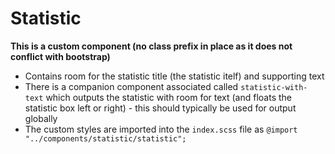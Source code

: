 # Statistic

**This is a custom component (no class prefix in place as it does not conflict with bootstrap)**

- Contains room for the statistic title (the statistic itelf) and supporting text
- There is a companion component associated called `statistic-with-text` which outputs the statistic with room for text (and floats the statistic box left or right) - this should typically be used for output globally
- The custom styles are imported into the `index.scss` file as `@import "../components/statistic/statistic";`
